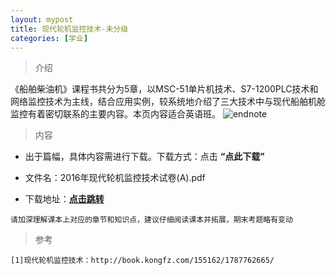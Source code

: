 ```yaml
---
layout: mypost
title: 现代轮机监控技术-未分级
categories: [学业]
---
```

> 介绍

《船舶柴油机》课程书共分为5章，以MSC-51单片机技术、S7-1200PLC技术和网络监控技术为主线，结合应用实例，较系统地介绍了三大技术中与现代船舶机舱监控有着密切联系的主要内容。本页内容适合英语班。
![endnote](http://www.kfzimg.com/G07/M00/5D/04/q4YBAFzx35iANu8ZAAHKRAH-OxM514_n.jpg)

>内容 

- 出于篇幅，具体内容需进行下载。下载方式：点击  **“点此下载”**

- 文件名：2016年现代轮机监控技术试卷(A).pdf

- 下载地址：**[点击跳转](https://zhuifengyi.coding.net/p/MESC_doc/d/MESC_doc/git/blob/master/2016%E5%B9%B4%E7%8E%B0%E4%BB%A3%E8%BD%AE%E6%9C%BA%E7%9B%91%E6%8E%A7%E6%8A%80%E6%9C%AF%E8%AF%95%E5%8D%B7(A)%20.pdf)**


```
请加深理解课本上对应的章节和知识点，建议仔细阅读课本并拓展，期末考题略有变动
```

> 参考

```
[1]现代轮机监控技术：http://book.kongfz.com/155162/1787762665/
```



